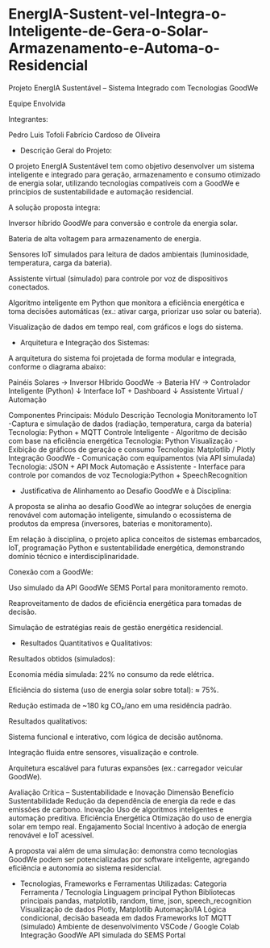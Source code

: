 # EnergIA-Sustent-vel-Integra-o-Inteligente-de-Gera-o-Solar-Armazenamento-e-Automa-o-Residencial
Projeto EnergIA Sustentável – Sistema Integrado com Tecnologias GoodWe

Equipe Envolvida

Integrantes:

Pedro Luis Tofoli
Fabrício Cardoso de Oliveira 


* Descrição Geral do Projeto:

O projeto EnergIA Sustentável tem como objetivo desenvolver um sistema inteligente e integrado para geração, armazenamento e consumo otimizado de energia solar, utilizando tecnologias compatíveis com a GoodWe e princípios de sustentabilidade e automação residencial.

A solução proposta integra:

Inversor híbrido GoodWe para conversão e controle da energia solar.

Bateria de alta voltagem para armazenamento de energia.

Sensores IoT simulados para leitura de dados ambientais (luminosidade, temperatura, carga da bateria).

Assistente virtual (simulado) para controle por voz de dispositivos conectados.

Algoritmo inteligente em Python que monitora a eficiência energética e toma decisões automáticas (ex.: ativar carga, priorizar uso solar ou bateria).

Visualização de dados em tempo real, com gráficos e logs do sistema.


 * Arquitetura e Integração dos Sistemas:

A arquitetura do sistema foi projetada de forma modular e integrada, conforme o diagrama abaixo:

Painéis Solares  →  Inversor Híbrido GoodWe  →  Bateria HV  →  Controlador Inteligente (Python)
                                                           ↓
                                               Interface IoT + Dashboard
                                                           ↓
                                           Assistente Virtual / Automação

Componentes Principais:
Módulo	Descrição	Tecnologia
Monitoramento IoT  -Captura e simulação de dados (radiação, temperatura, carga da bateria)	 Tecnologia: Python + MQTT
Controle Inteligente	- Algoritmo de decisão com base na eficiência energética	             Tecnologia: Python
Visualização	- Exibição de gráficos de geração e consumo	                                   Tecnologia: Matplotlib / Plotly
Integração GoodWe	- Comunicação com equipamentos (via API simulada)	                         Tecnologia: JSON + API Mock
Automação e Assistente	- Interface para controle por comandos de voz	                       Tecnologia:Python + SpeechRecognition


* Justificativa de Alinhamento ao Desafio GoodWe e à Disciplina:

A proposta se alinha ao desafio GoodWe ao integrar soluções de energia renovável com automação inteligente, simulando o ecossistema de produtos da empresa (inversores, baterias e monitoramento).

Em relação à disciplina, o projeto aplica conceitos de sistemas embarcados, IoT, programação Python e sustentabilidade energética, demonstrando domínio técnico e interdisciplinaridade.

Conexão com a GoodWe:

Uso simulado da API GoodWe SEMS Portal para monitoramento remoto.

Reaproveitamento de dados de eficiência energética para tomadas de decisão.

Simulação de estratégias reais de gestão energética residencial.



 * Resultados Quantitativos e Qualitativos:

Resultados obtidos (simulados):

Economia média simulada: 22% no consumo da rede elétrica.

Eficiência do sistema (uso de energia solar sobre total): ≈ 75%.

Redução estimada de ~180 kg CO₂/ano em uma residência padrão.

Resultados qualitativos:

Sistema funcional e interativo, com lógica de decisão autônoma.

Integração fluida entre sensores, visualização e controle.

Arquitetura escalável para futuras expansões (ex.: carregador veicular GoodWe).

 
 Avaliação Crítica – Sustentabilidade e Inovação
Dimensão	              Benefício
Sustentabilidade	      Redução da dependência de energia da rede e das emissões de carbono.
Inovação	              Uso de algoritmos inteligentes e automação preditiva.
Eficiência              Energética	Otimização do uso de energia solar em tempo real.
Engajamento Social	    Incentivo à adoção de energia renovável e IoT acessível.

A proposta vai além de uma simulação: demonstra como tecnologias GoodWe podem ser potencializadas por software inteligente, agregando eficiência e autonomia ao sistema residencial.

* Tecnologias, Frameworks e Ferramentas Utilizadas:
Categoria	                     Ferramenta / Tecnologia
Linguagem principal	           Python
Bibliotecas principais	       pandas, matplotlib, random, time, json, speech_recognition
Visualização de dados	         Plotly, Matplotlib
Automação/IA	                 Lógica condicional, decisão baseada em dados
Frameworks IoT	               MQTT (simulado)
Ambiente de desenvolvimento	   VSCode / Google Colab
Integração GoodWe	             API simulada do SEMS Portal
